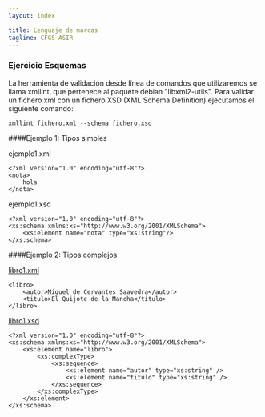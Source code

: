 ```yaml
---
layout: index

title: Lenguaje de marcas
tagline: CFGS ASIR
---
```


### Ejercicio Esquemas


La herramienta de validación desde línea de comandos que utilizaremos se llama xmllint, que pertenece al paquete debian "libxml2-utils". Para validar un fichero xml con un fichero XSD (XML Schema Definition) ejecutamos el siguiente comando:

	xmllint fichero.xml --schema fichero.xsd

####Ejemplo 1: Tipos simples

ejemplo1.xml

	<?xml version="1.0" encoding="utf-8"?>
	<nota>
  		hola
	</nota>

ejemplo1.xsd

	<?xml version="1.0" encoding="utf-8"?>
	<xs:schema xmlns:xs="http://www.w3.org/2001/XMLSchema">
		<xs:element name="nota" type="xs:string"/>
	</xs:schema>

####Ejemplo 2: Tipos complejos

[libro1.xml](fich/libro1.xml)

	<libro>
  		<autor>Miguel de Cervantes Saavedra</autor>
  		<titulo>El Quijote de la Mancha</titulo>
	</libro>

[libro1.xsd](fich/libro1.xsd)

	<?xml version="1.0" encoding="utf-8"?>
	<xs:schema xmlns:xs="http://www.w3.org/2001/XMLSchema">
  		<xs:element name="libro">
    		<xs:complexType>
      			<xs:sequence>
					<xs:element name="autor" type="xs:string" />
					<xs:element name="titulo" type="xs:string" />
      			</xs:sequence>
    		</xs:complexType>
  		</xs:element>
	</xs:schema>

